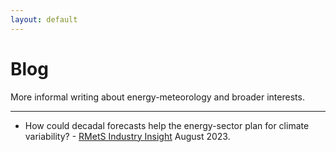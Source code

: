 ```yaml
---
layout: default
---
```


# Blog

More informal writing about energy-meteorology and broader interests.

---

* How could decadal forecasts help the energy-sector plan for climate variability? - [RMetS Industry Insight](https://www.rmets.org/news/how-could-decadal-forecasts-help-energy-sector-plan-climate-variability) August 2023.
